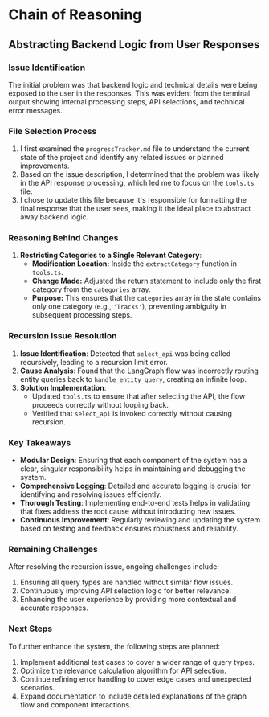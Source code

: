 # Chain of Reasoning

## Abstracting Backend Logic from User Responses

### Issue Identification
The initial problem was that backend logic and technical details were being exposed to the user in the responses. This was evident from the terminal output showing internal processing steps, API selections, and technical error messages.

### File Selection Process
1. I first examined the `progressTracker.md` file to understand the current state of the project and identify any related issues or planned improvements.
2. Based on the issue description, I determined that the problem was likely in the API response processing, which led me to focus on the `tools.ts` file.
3. I chose to update this file because it's responsible for formatting the final response that the user sees, making it the ideal place to abstract away backend logic.

### Reasoning Behind Changes
1. **Restricting Categories to a Single Relevant Category**:
   - **Modification Location:** Inside the `extractCategory` function in `tools.ts`.
   - **Change Made:** Adjusted the return statement to include only the first category from the `categories` array.
   - **Purpose:** This ensures that the `categories` array in the state contains only one category (e.g., `'Tracks'`), preventing ambiguity in subsequent processing steps.

### Recursion Issue Resolution
1. **Issue Identification**: Detected that `select_api` was being called recursively, leading to a recursion limit error.
2. **Cause Analysis**: Found that the LangGraph flow was incorrectly routing entity queries back to `handle_entity_query`, creating an infinite loop.
3. **Solution Implementation**:
   - Updated `tools.ts` to ensure that after selecting the API, the flow proceeds correctly without looping back.
   - Verified that `select_api` is invoked correctly without causing recursion.

### Key Takeaways
- **Modular Design**: Ensuring that each component of the system has a clear, singular responsibility helps in maintaining and debugging the system.
- **Comprehensive Logging**: Detailed and accurate logging is crucial for identifying and resolving issues efficiently.
- **Thorough Testing**: Implementing end-to-end tests helps in validating that fixes address the root cause without introducing new issues.
- **Continuous Improvement**: Regularly reviewing and updating the system based on testing and feedback ensures robustness and reliability.

### Remaining Challenges
After resolving the recursion issue, ongoing challenges include:
1. Ensuring all query types are handled without similar flow issues.
2. Continuously improving API selection logic for better relevance.
3. Enhancing the user experience by providing more contextual and accurate responses.

### Next Steps
To further enhance the system, the following steps are planned:
1. Implement additional test cases to cover a wider range of query types.
2. Optimize the relevance calculation algorithm for API selection.
3. Continue refining error handling to cover edge cases and unexpected scenarios.
4. Expand documentation to include detailed explanations of the graph flow and component interactions.